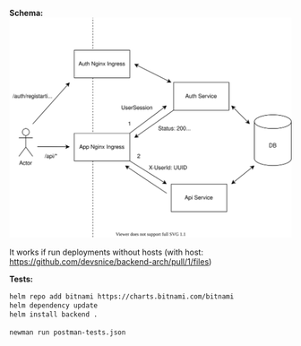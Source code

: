 **Schema:**
![Schema of work](auth.drawio.svg?raw=true "Schema of work")


It works if run deployments without hosts (with host: https://github.com/devsnice/backend-arch/pull/1/files)

**Tests:**
```
helm repo add bitnami https://charts.bitnami.com/bitnami
helm dependency update
helm install backend .

newman run postman-tests.json
```
